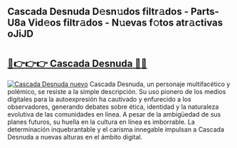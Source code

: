 ## Cascada Desnuda D𝚎sn𝚞dos filtr𝚊dos - Parts-U8a Vid𝚎os filtr𝚊dos - N𝚞evas f𝚘tos atr𝚊ctivas oJiJD

# <h2><a href="http://mbazhp.tromn.icu/?c=Cascada+Desnuda">🔗👉👉👉 Cascada Desnuda 🔗🔗</a></h2>

[![Cascada Desnuda nuevo](https://i.imgur.com/pEAQMta.gif)](http://mbazhp.tromn.icu/?c=Cascada+Desnuda)
Cascada Desnuda, un personaje multifacético y polémico, se resiste a la simple descripción. Su uso pionero de los medios digitales para la autoexpresión ha cautivado y enfurecido a los observadores, generando debates sobre ética, identidad y la naturaleza evolutiva de las comunidades en línea. A pesar de la ambigüedad de sus planes futuros, su huella en la cultura en línea es imborrable. La determinación inquebrantable y el carisma innegable impulsan a Cascada Desnuda a nuevas alturas en el ámbito digital.
